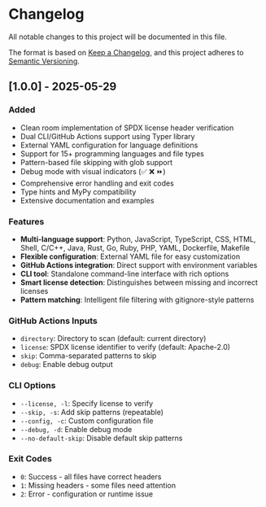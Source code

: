 <!-- SPDX-License-Identifier: Apache-2.0 -->
<!-- SPDX-FileCopyrightText: 2025 The Linux Foundation -->

# Changelog

All notable changes to this project will be documented in this file.

The format is based on [Keep a Changelog](https://keepachangelog.com/en/1.0.0/),
and this project adheres to [Semantic Versioning](https://semver.org/spec/v2.0.0.html).

## [1.0.0] - 2025-05-29

### Added

- Clean room implementation of SPDX license header verification
- Dual CLI/GitHub Actions support using Typer library
- External YAML configuration for language definitions
- Support for 15+ programming languages and file types
- Pattern-based file skipping with glob support
- Debug mode with visual indicators (✅ ❌ ⏩)
- Comprehensive error handling and exit codes
- Type hints and MyPy compatibility
- Extensive documentation and examples

### Features

- **Multi-language support**: Python, JavaScript, TypeScript, CSS, HTML,
  Shell, C/C++, Java, Rust, Go, Ruby, PHP, YAML, Dockerfile, Makefile
- **Flexible configuration**: External YAML file for easy customization
- **GitHub Actions integration**: Direct support with environment variables
- **CLI tool**: Standalone command-line interface with rich options
- **Smart license detection**: Distinguishes between missing and incorrect licenses
- **Pattern matching**: Intelligent file filtering with gitignore-style patterns

### GitHub Actions Inputs

- `directory`: Directory to scan (default: current directory)
- `license`: SPDX license identifier to verify (default: Apache-2.0)
- `skip`: Comma-separated patterns to skip
- `debug`: Enable debug output

### CLI Options

- `--license, -l`: Specify license to verify
- `--skip, -s`: Add skip patterns (repeatable)
- `--config, -c`: Custom configuration file
- `--debug, -d`: Enable debug mode
- `--no-default-skip`: Disable default skip patterns

### Exit Codes

- `0`: Success - all files have correct headers
- `1`: Missing headers - some files need attention
- `2`: Error - configuration or runtime issue
